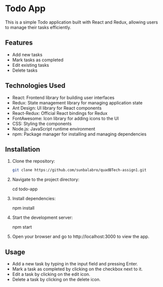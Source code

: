 # Todo App

This is a simple Todo application built with React and Redux, allowing users to manage their tasks efficiently.

## Features

- Add new tasks
- Mark tasks as completed
- Edit existing tasks
- Delete tasks

## Technologies Used

- React: Frontend library for building user interfaces
- Redux: State management library for managing application state
- Ant Design: UI library for React components
- React-Redux: Official React bindings for Redux
- FontAwesome: Icon library for adding icons to the UI
- CSS: Styling the components
- Node.js: JavaScript runtime environment
- npm: Package manager for installing and managing dependencies

## Installation

1. Clone the repository:

   ```bash
   git clone https://github.com/sunbalabro/quadBTech-assign1.git

2. Navigate to the project directory:
   
   cd todo-app

3. Install dependencies:

   npm install

4. Start the development server:

   npm start

5. Open your browser and go to http://localhost:3000 to view the app.


## Usage

- Add a new task by typing in the input field and pressing Enter.
- Mark a task as completed by clicking on the checkbox next to it.
- Edit a task by clicking on the edit icon.
- Delete a task by clicking on the delete icon.
